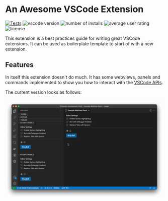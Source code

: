 An Awesome VSCode Extension
===========================

[![Tests](https://github.com/stateful/vscode-awesome-ux/actions/workflows/test.yaml/badge.svg)](https://github.com/stateful/vscode-awesome-ux/actions/workflows/test.yaml)
![vscode version](https://vsmarketplacebadge.apphb.com/version/activecove.marquee.svg)
![number of installs](https://vsmarketplacebadge.apphb.com/installs/activecove.marquee.svg)
![average user rating](https://vsmarketplacebadge.apphb.com/rating/activecove.marquee.svg)
![license](https://img.shields.io/github/license/stateful/vscode-awesome-ux.svg)

This extension is a best practices guide for writing great VSCode extensions. It can be used as boilerplate template to start of with a new extension.

## Features

In itself this extension doesn't do much. It has some webviews, panels and commands implemented to show you how to interact with the [VSCode APIs](https://code.visualstudio.com/api/references/vscode-api).

The current version looks as follows:

![Demo](./.github/assets/vscode.gif)

<!--
ToDo(Christian): https://github.com/stateful/vscode-awesome-ux/issues/8
## Extension Settings

Include if your extension adds any VS Code settings through the `contributes.configuration` extension point.

For example:

This extension contributes the following settings:

* `myExtension.enable`: enable/disable this extension
* `myExtension.thing`: set to `blah` to do something
 -->
<!--
ToDo(Christian); https://github.com/stateful/vscode-awesome-ux/issues/9
## Release Notes

Users appreciate release notes as you update your extension.

### 1.0.0

Initial release of ...

### 1.0.1

Fixed issue #.

### 1.1.0

Added features X, Y, and Z.
-->
